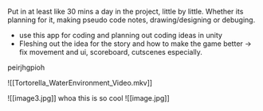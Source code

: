 Put in at least like 30 mins a day in the project, little by little. Whether its planning for it, making pseudo code notes, drawing/designing or debuging.
- use this app for coding and planning out coding ideas in unity
- Fleshing out the idea for the story and how to make the game better -> fix movement and ui, scoreboard, cutscenes especially.

peirjhgpioh



![[Tortorella_WaterEnvironment_Video.mkv]]

![[image3.jpg]]
whoa this is so cool
![[image.jpg]]